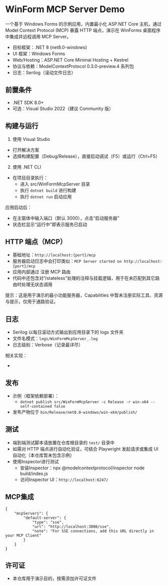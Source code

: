 # WinForm MCP Server Demo

一个基于 Windows Forms 的示例应用，内置最小化 ASP.NET Core 主机，通过 Model Context Protocol (MCP) 暴露 HTTP 端点，演示在 WinForms 桌面程序中集成并远程调用 MCP Server。

- 目标框架：.NET 8 (net8.0-windows)
- UI 框架：Windows Forms
- Web/Hosting：ASP.NET Core Minimal Hosting + Kestrel
- 协议与依赖：ModelContextProtocol 0.3.0-preview.4 系列包
- 日志：Serilog（滚动文件日志）

## 前置条件
- .NET SDK 8.0+
- 可选：Visual Studio 2022（建议 Community 版）

## 构建与运行

1) 使用 Visual Studio
- 打开解决方案 <mcfile name="WinFormMcpServer.sln" path="src\WinFormMcpServer.sln"></mcfile>
- 选择构建配置（Debug/Release），直接启动调试（F5）或运行（Ctrl+F5）

2) 使用 .NET CLI
- 在项目目录执行：
  - 进入 src/WinFormMcpServer 目录
  - 执行 `dotnet build` 进行构建
  - 执行 `dotnet run` 启动应用

应用启动后：
- 在主窗体中输入端口（默认 3000），点击“启动服务器”
- 状态栏显示“运行中”即表示服务已启动

## HTTP 端点（MCP）
- 基础地址：`http://localhost:{port}/mcp`
- 服务器启动日志中会打印类似：`MCP Server started on http://localhost:{port}/mcp`
- 应用内部通过 <mcsymbol name="MapMcp" filename="HttpMcpServer.cs" path="src\WinFormMcpServer\McpServer\HttpMcpServer.cs" startline="74" type="function"></mcsymbol> 注册 MCP 路由
- 代码中还包含对“/stateless”处理的注释与挂载逻辑，用于在未匹配到其它路由时处理无状态调用

提示：这是用于演示的最小功能服务器，Capabilities 中暂未注册实际工具、资源与提示，仅用于通路验证。

## 日志
- Serilog 以每日滚动方式输出到应用目录下的 logs 文件夹
- 文件名模式：`logs/WinFormMcpServer_.log`
- 日志级别：Verbose（记录最详尽）

相关实现：
- <mcsymbol name="ConfigureSerilog" filename="HttpMcpServer.cs" path="src\WinFormMcpServer\McpServer\HttpMcpServer.cs" startline="24" type="function"></mcsymbol>

## 发布
- 示例（框架依赖部署）：
  - `dotnet publish src/WinFormMcpServer -c Release -r win-x64 --self-contained false`
- 发布产物位于 `bin/Release/net8.0-windows/win-x64/publish/`

## 测试
- 端到端测试脚本请放置在仓库根目录的 `test/` 目录中
- 如需对 HTTP 端点进行自动化验证，可结合 Playwright 发起请求或集成 UI 自动化（本仓库暂未包含示例）
- 使用Inspector进行测试
  - 安装Inspector：npx @modelcontextprotocol/inspector node build/index.js
  - 访问Inspector UI：`http://localhost:6247/`

## MCP集成
```
{
    "mcpServers": {
        "default-server": {
            "type": "sse",
            "url": "http://localhost:3000/sse",
            "note": "For SSE connections, add this URL directly in your MCP Client"
        }
    }
}
```
## 许可证
- 本仓库用于演示目的，按需添加许可证文件